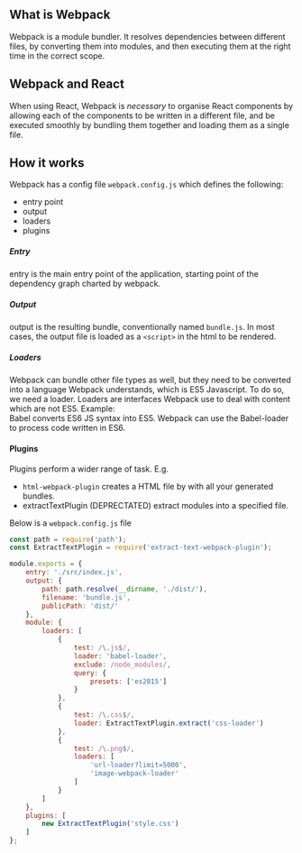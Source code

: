 
## What is Webpack
Webpack is a module bundler. It resolves dependencies between different files, by converting them into modules, and then executing them at the right time in the correct scope. 

## Webpack and React

When using React, Webpack is *necessary* to organise React components by allowing each of the components to be written in a different file, and be executed smoothly by bundling them together and loading them as a single file.

## How it works 
Webpack has a config file `webpack.config.js` which defines the following:
* entry point
* output
* loaders
* plugins

##### Entry 
entry is the main entry point of the application, starting point of the dependency graph charted by webpack. 
##### Output
output is the resulting bundle, conventionally named `bundle.js`. In most cases, the output file is loaded as a `<script>` in the html to be rendered.
##### Loaders
Webpack can bundle other file types as well, but they need to be converted into a language Webpack understands, which is ES5 Javascript.
To do so, we need a loader. Loaders are interfaces Webpack use to deal with content which are not ES5.
Example:</br>
Babel converts ES6 JS syntax into ES5. Webpack can use the Babel-loader to process code written in ES6.
#### Plugins 
Plugins perform a wider range of task. E.g. 
* `html-webpack-plugin` creates a HTML file by with all your generated bundles.
* extractTextPlugin (DEPRECTATED) extract modules into a specified file. 

Below is a `webpack.config.js` file
``` javascript
const path = require('path');
const ExtractTextPlugin = require('extract-text-webpack-plugin');

module.exports = {
    entry: './src/index.js',
    output: {
        path: path.resolve(__dirname, './dist/'),
        filename: 'bundle.js',
        publicPath: 'dist/'
    },
    module: {
        loaders: [
            {
                test: /\.js$/,
                loader: 'babel-loader',
                exclude: /node_modules/,
                query: {
                    presets: ['es2015']
                }
            },
            {
                test: /\.css$/,
                loader: ExtractTextPlugin.extract('css-loader')
            },
            {
                test: /\.png$/,
                loaders: [
                    'url-loader?limit=5000',
                    'image-webpack-loader'
                ]
            }
        ]
    },
    plugins: [
        new ExtractTextPlugin('style.css')
    ]
};



```
